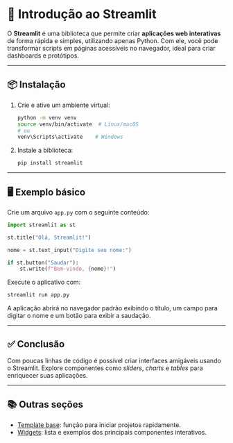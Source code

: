 # 🚀 Introdução ao Streamlit

O **Streamlit** é uma biblioteca que permite criar **aplicações web interativas** de forma rápida e simples, utilizando apenas Python. Com ele, você pode transformar scripts em páginas acessíveis no navegador, ideal para criar dashboards e protótipos.

---

## 📦 Instalação

1. Crie e ative um ambiente virtual:
   ```bash
   python -m venv venv
   source venv/bin/activate  # Linux/macOS
   # ou
   venv\Scripts\activate    # Windows
   ```
2. Instale a biblioteca:
   ```bash
   pip install streamlit
   ```

---

## 🖥️ Exemplo básico

Crie um arquivo `app.py` com o seguinte conteúdo:

```python
import streamlit as st

st.title("Olá, Streamlit!")

nome = st.text_input("Digite seu nome:")

if st.button("Saudar"):
    st.write(f"Bem-vindo, {nome}!")
```

Execute o aplicativo com:

```bash
streamlit run app.py
```

A aplicação abrirá no navegador padrão exibindo o título, um campo para digitar o nome e um botão para exibir a saudação.

---

## ✅ Conclusão

Com poucas linhas de código é possível criar interfaces amigáveis usando o Streamlit. Explore componentes como _sliders_, _charts_ e _tables_ para enriquecer suas aplicações.

---

## 📚 Outras seções

- [Template base](./template/readme.md): função para iniciar projetos rapidamente.
- [Widgets](./widgets/readme.md): lista e exemplos dos principais componentes interativos.
